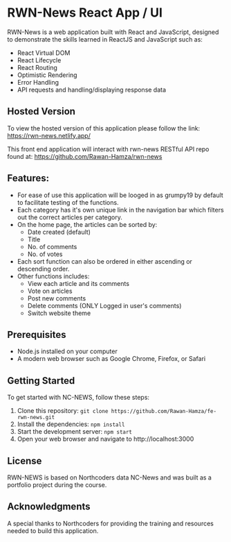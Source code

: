 # RWN-News React App / UI 

RWN-News is a web application built with React and JavaScript, designed to demonstrate the skills learned in ReactJS and JavaScript such as:

- React Virtual DOM
- React Lifecycle
- React Routing
- Optimistic Rendering
- Error Handling
- API requests and handling/displaying response data

## Hosted Version
To view the hosted version of this application please follow the link: https://rwn-news.netlify.app/

This front end application will interact with rwn-news RESTful API repo found at: https://github.com/Rawan-Hamza/rwn-news

## Features:
- For ease of use this application will be looged in as grumpy19 by default to facilitate testing of the functions.
- Each category has it's own unique link in the navigation bar which filters out the correct articles per category.
- On the home page, the articles can be sorted by:
  - Date created (default)
  - Title
  - No. of comments
  - No. of votes
- Each sort function can also be ordered in either ascending or descending order.
- Other functions includes:
  - View each article and its comments
  - Vote on articles
  - Post new comments
  - Delete comments (ONLY Logged in user's comments)
  - Switch website theme

## Prerequisites
- Node.js installed on your computer
- A modern web browser such as Google Chrome, Firefox, or Safari

## Getting Started
To get started with NC-NEWS, follow these steps:

1. Clone this repository: `git clone https://github.com/Rawan-Hamza/fe-rwn-news.git`
2. Install the dependencies: `npm install`
3. Start the development server: `npm start`
4. Open your web browser and navigate to http://localhost:3000



## License
RWN-NEWS is based on Northcoders data NC-News and was built as a portfolio project during the course.

## Acknowledgments
A special thanks to Northcoders for providing the training and resources needed to build this application.
